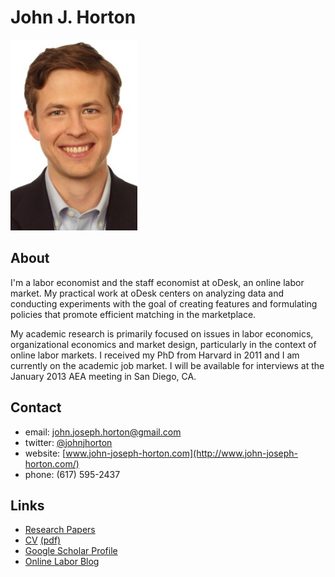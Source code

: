 <script type="text/javascript">

  var _gaq = _gaq || [];
  _gaq.push(['_setAccount', 'UA-9193153-6']);
  _gaq.push(['_trackPageview']);

  (function() {
    var ga = document.createElement('script'); ga.type = 'text/javascript'; ga.async = true;
    ga.src = ('https:' == document.location.protocol ? 'https://ssl' : 'http://www') + '.google-analytics.com/ga.js';
    var s = document.getElementsByTagName('script')[0]; s.parentNode.insertBefore(ga, s);
  })();

</script>

<link href="markdown.css" rel="stylesheet"></link> 

John J. Horton 
==============
[<img src="headshot.jpg">](index.html)

About
-----
I'm a labor economist and the staff economist at oDesk, an online labor market.
My practical work at oDesk centers on analyzing data and conducting experiments with the goal of creating features and formulating policies that promote efficient matching in the marketplace.

My academic research is primarily focused on issues in labor economics, organizational economics and market design, particularly in the context of online labor markets.
I received my PhD from Harvard in 2011 and I am currently on the academic job market. I will be available for interviews at the January 2013 AEA meeting in San Diego, CA.

Contact
-------
* email: john.joseph.horton@gmail.com
* twitter: [@johnjhorton](https://twitter.com/johnjhorton)
* website: [www.john-joseph-horton.com](http://www.john-joseph-horton.com/)
* phone: (617) 595-2437

Links
-----
* [Research Papers](papers.html)
* [CV](cv.html) [(pdf)](cv.pdf)
* [Google Scholar Profile](http://scholar.google.com/citations?user=L_O2kH0AAAAJ&hl=en)
* [Online Labor Blog](http://www.onlinelabor.blogspot.com)

